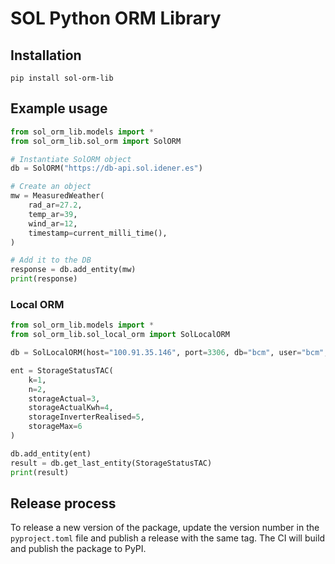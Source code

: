 # SOL Python ORM Library

## Installation
```
pip install sol-orm-lib
```

## Example usage
```python
from sol_orm_lib.models import *
from sol_orm_lib.sol_orm import SolORM

# Instantiate SolORM object
db = SolORM("https://db-api.sol.idener.es")

# Create an object 
mw = MeasuredWeather(
    rad_ar=27.2,
    temp_ar=39,
    wind_ar=12,
    timestamp=current_milli_time(),
)

# Add it to the DB
response = db.add_entity(mw)
print(response)
```

### Local ORM
```python
from sol_orm_lib.models import *
from sol_orm_lib.sol_local_orm import SolLocalORM

db = SolLocalORM(host="100.91.35.146", port=3306, db="bcm", user="bcm", password="bcm", debug=True)

ent = StorageStatusTAC(
    k=1,
    n=2,
    storageActual=3,
    storageActualKwh=4,
    storageInverterRealised=5,
    storageMax=6
)

db.add_entity(ent)
result = db.get_last_entity(StorageStatusTAC)
print(result)
```

## Release process
To release a new version of the package, update the version number in the `pyproject.toml` file and publish a release with the same tag. The CI will build and publish the package to PyPI.
